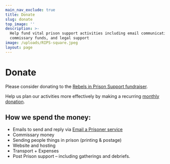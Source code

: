 ```yaml
---
main_nav_exclude: true
title: Donate
slug: donate
top_image: ''
description: >-
  Help fund vital prison support activities including email communication,
  commissary funds, and legal support
image: /uploads/RIPS-square.jpeg
layout: page
---
```


# Donate

Please consider donating to the [Rebels in Prison Support fundraiser](https://chuffed.org/project/rips).

Help us plan our activities more effectively by making a recurring [monthly donation]().

## How we spend the money:

* Emails to send and reply via [Email a Prisoner service](https://www.emailaprisoner.com/)
* Commissary money
* Sending people things in prison (printing & postage)
* Website and hosting
* Transport + Expenses
* Post Prison support – including gatherings and debriefs.
